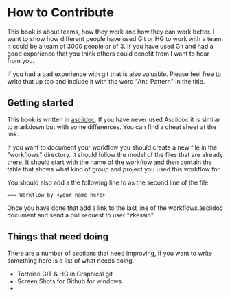 # How to Contribute 

This book is about teams, how they work and how they can work
better. I want to show how different people have used Git or HG to
work with a team. It could be a team of 3000 people or of 3. If you
have used Git and had a good experience that you think others could
benefit from I want to hear from you. 

If you had a bad experience with git that is also valuable. Please
feel free to write that up too and include it with the word "Anti
Pattern" in the title.

## Getting started 

This book is written in
[asciidoc](http://powerman.name/doc/asciidoc). If you have never used
Asciidoc it is similar to markdown but with some differences. You can
find a cheat sheet at the link. 

If you want to document your workflow you should create a new file in
the "workflows" directory. It should follow the model of the files
that are already there. It should start with the name of the workflow
and then contain the table that shows what kind of group and project
you used this workflow for.

You should also add a the following line to as the second line of the
file

````
=== Workflow by <your name here>
````

Once you have done that add a link to the last line of the
workflows.asciidoc document and send a pull request to user "zkessin"


## Things that need doing

There are a number of sections that need improving, if you want to
write something here is a list of what needs doing.  

* Tortoise GIT & HG in Graphical git
* Screen Shots for Github for windows
* 
